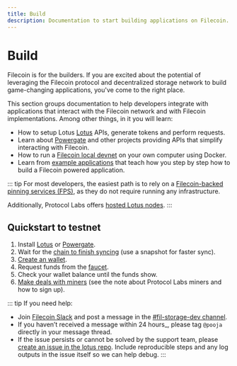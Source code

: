 ```yaml
---
title: Build
description: Documentation to start building applications on Filecoin.
---
```


# Build

Filecoin is for the builders. If you are excited about the potential of leveraging the Filecoin protocol and decentralized storage network to build game-changing applications, you've come to the right place.

This section groups documentation to help developers integrate with applications that interact with the Filecoin network and with Filecoin implementations. Among other things, in it you will learn:

- How to setup Lotus [Lotus](lotus/README.md) APIs, generate tokens and perform requests.
- Learn about [Powergate](powergate.md) and other projects providing APIs that simplify interacting with Filecoin.
- How to run a [Filecoin local devnet](local-devnet.md) on your own computer using Docker.
- Learn from [example applications](examples/README.md) that teach how you step by step how to build a Filecoin powered application.

::: tip
For most developers, the easiest path is to rely on a [Filecoin-backed pinning services (FPS)](../store/filecoin-pinning-services.md), as they do not require running any infrastructure.

Additionally, Protocol Labs offers [hosted Lotus nodes](lotus/hosted-nodes.md).
:::

## Quickstart to testnet

1. Install [Lotus](../store/lotus/installation.md) or [Powergate](powergate.md).
2. Wait for the [chain to finish syncing](../store/lotus/installation.md#chain-sync) (use a snapshot for faster sync).
3. [Create an wallet](../store/lotus/send-and-receive-fil.md).
4. Request funds from the [faucet](https://spacerace.faucet.glif.io/).
5. Check your wallet balance until the funds show.
6. [Make deals with miners](../store/lotus/store-data) (see the note about Protocol Labs miners and how to sign up).

::: tip
If you need help:

- Join [Filecoin Slack](http://filecoin.io/slack) and post a message in the [#fil-storage-dev channel](https://app.slack.com/client/TEHTVS1L6/CRK2LKYHW).
- If you haven’t received a message within 24 hours\_, please tag `@pooja` directly in your message thread.
- If the issue persists or cannot be solved by the support team, please [create an issue in the lotus repo](https://github.com/filecoin-project/lotus/issues/new). Include reproducible steps and any log outputs in the issue itself so we can help debug.
  :::
